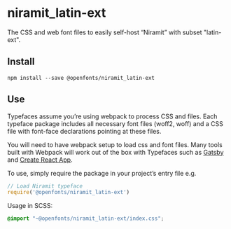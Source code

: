 
# niramit_latin-ext

The CSS and web font files to easily self-host “Niramit” with subset "latin-ext".

## Install

`npm install --save @openfonts/niramit_latin-ext`

## Use

Typefaces assume you’re using webpack to process CSS and files. Each typeface
package includes all necessary font files (woff2, woff) and a CSS file with
font-face declarations pointing at these files.

You will need to have webpack setup to load css and font files. Many tools built
with Webpack will work out of the box with Typefaces such as [Gatsby](https://github.com/gatsbyjs/gatsby)
and [Create React App](https://github.com/facebookincubator/create-react-app).

To use, simply require the package in your project’s entry file e.g.

```javascript
// Load Niramit typeface
require('@openfonts/niramit_latin-ext')
```

Usage in SCSS:
```scss
@import "~@openfonts/niramit_latin-ext/index.css";
```
